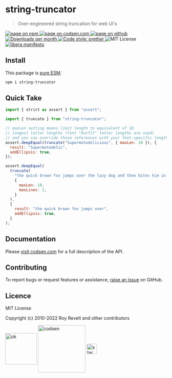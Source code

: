 # string-truncator

> Over-engineered string truncation for web UI's

<div class="package-badges">
  <a href="https://www.npmjs.com/package/string-truncator" rel="nofollow noreferrer noopener">
    <img src="https://img.shields.io/badge/-npm-blue?style=flat-square" alt="page on npm">
  </a>
  <a href="https://codsen.com/os/string-truncator" rel="nofollow noreferrer noopener">
    <img src="https://img.shields.io/badge/-codsen-blue?style=flat-square" alt="page on codsen.com">
  </a>
  <a href="https://github.com/codsen/codsen/tree/main/packages/string-truncator" rel="nofollow noreferrer noopener">
    <img src="https://img.shields.io/badge/-github-blue?style=flat-square" alt="page on github">
  </a>
  <a href="https://npmcharts.com/compare/string-truncator?interval=30" rel="nofollow noreferrer noopener" target="_blank">
    <img src="https://img.shields.io/npm/dm/string-truncator.svg?style=flat-square" alt="Downloads per month">
  </a>
  <a href="https://prettier.io" rel="nofollow noreferrer noopener" target="_blank">
    <img src="https://img.shields.io/badge/code_style-prettier-brightgreen.svg?style=flat-square" alt="Code style: prettier">
  </a>
  <img src="https://img.shields.io/badge/licence-MIT-brightgreen.svg?style=flat-square" alt="MIT License">
  <a href="https://liberamanifesto.com" rel="nofollow noreferrer noopener" target="_blank">
    <img src="https://img.shields.io/badge/libera-manifesto-lightgrey.svg?style=flat-square" alt="libera manifesto">
  </a>
</div>

## Install

This package is [pure ESM](https://gist.github.com/sindresorhus/a39789f98801d908bbc7ff3ecc99d99c).

```bash
npm i string-truncator
```

## Quick Take

```js
import { strict as assert } from "assert";

import { truncate } from "string-truncator";

// maxLen setting means limit length to equivalent of 10
// longest letter lengths (font "Outfit" letter lengths are used)
// and you can override those references with your font-specific lengths
assert.deepEqual(truncate("Supermotodelicious", { maxLen: 10 }), {
  result: "Supermotodelic",
  addEllipsis: true,
});

assert.deepEqual(
  truncate(
    "the quick brown fox jumps over the lazy dog and then bites him in the tail and runs away",
    {
      maxLen: 10,
      maxLines: 2,
    }
  ),
  {
    result: "the quick brown fox jumps over",
    addEllipsis: true,
  }
);
```

## Documentation

Please [visit codsen.com](https://codsen.com/os/string-truncator/) for a full description of the API.

## Contributing

To report bugs or request features or assistance, [raise an issue](https://github.com/codsen/codsen/issues/new/choose) on GitHub.

## Licence

MIT License

Copyright (c) 2010-2022 Roy Revelt and other contributors

<img src="https://codsen.com/images/png-codsen-ok.png" width="98" alt="ok" align="center"> <img src="https://codsen.com/images/png-codsen-1.png" width="148" alt="codsen" align="center"> <img src="https://codsen.com/images/png-codsen-star-small.png" width="32" alt="star" align="center">

